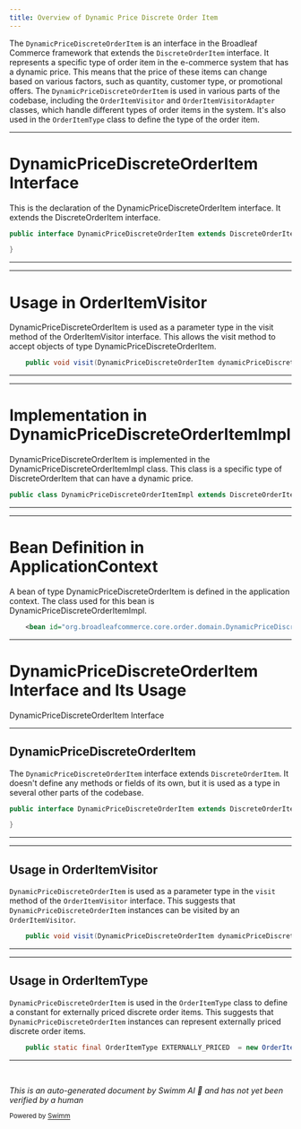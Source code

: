 ```yaml
---
title: Overview of Dynamic Price Discrete Order Item
---
```

The `DynamicPriceDiscreteOrderItem` is an interface in the Broadleaf Commerce framework that extends the `DiscreteOrderItem` interface. It represents a specific type of order item in the e-commerce system that has a dynamic price. This means that the price of these items can change based on various factors, such as quantity, customer type, or promotional offers. The `DynamicPriceDiscreteOrderItem` is used in various parts of the codebase, including the `OrderItemVisitor` and `OrderItemVisitorAdapter` classes, which handle different types of order items in the system. It's also used in the `OrderItemType` class to define the type of the order item.

<SwmSnippet path="/core/broadleaf-framework/src/main/java/org/broadleafcommerce/core/order/domain/DynamicPriceDiscreteOrderItem.java" line="25">

---

# DynamicPriceDiscreteOrderItem Interface

This is the declaration of the DynamicPriceDiscreteOrderItem interface. It extends the DiscreteOrderItem interface.

```java
public interface DynamicPriceDiscreteOrderItem extends DiscreteOrderItem {

}
```

---

</SwmSnippet>

<SwmSnippet path="/core/broadleaf-framework/src/main/java/org/broadleafcommerce/core/order/service/manipulation/OrderItemVisitor.java" line="32">

---

# Usage in OrderItemVisitor

DynamicPriceDiscreteOrderItem is used as a parameter type in the visit method of the OrderItemVisitor interface. This allows the visit method to accept objects of type DynamicPriceDiscreteOrderItem.

```java
    public void visit(DynamicPriceDiscreteOrderItem dynamicPriceDiscreteOrderItem) throws PricingException;
```

---

</SwmSnippet>

<SwmSnippet path="/core/broadleaf-framework/src/main/java/org/broadleafcommerce/core/order/domain/DynamicPriceDiscreteOrderItemImpl.java" line="39">

---

# Implementation in DynamicPriceDiscreteOrderItemImpl

DynamicPriceDiscreteOrderItem is implemented in the DynamicPriceDiscreteOrderItemImpl class. This class is a specific type of DiscreteOrderItem that can have a dynamic price.

```java
public class DynamicPriceDiscreteOrderItemImpl extends DiscreteOrderItemImpl implements DynamicPriceDiscreteOrderItem {
```

---

</SwmSnippet>

<SwmSnippet path="/core/broadleaf-framework/src/main/resources/bl-framework-applicationContext-entity.xml" line="41">

---

# Bean Definition in ApplicationContext

A bean of type DynamicPriceDiscreteOrderItem is defined in the application context. The class used for this bean is DynamicPriceDiscreteOrderItemImpl.

```xml
    <bean id="org.broadleafcommerce.core.order.domain.DynamicPriceDiscreteOrderItem" class="org.broadleafcommerce.core.order.domain.DynamicPriceDiscreteOrderItemImpl" scope="prototype"/>
```

---

</SwmSnippet>

# DynamicPriceDiscreteOrderItem Interface and Its Usage

DynamicPriceDiscreteOrderItem Interface

<SwmSnippet path="/core/broadleaf-framework/src/main/java/org/broadleafcommerce/core/order/domain/DynamicPriceDiscreteOrderItem.java" line="25">

---

## DynamicPriceDiscreteOrderItem

The `DynamicPriceDiscreteOrderItem` interface extends `DiscreteOrderItem`. It doesn't define any methods or fields of its own, but it is used as a type in several other parts of the codebase.

```java
public interface DynamicPriceDiscreteOrderItem extends DiscreteOrderItem {

}
```

---

</SwmSnippet>

<SwmSnippet path="/core/broadleaf-framework/src/main/java/org/broadleafcommerce/core/order/service/manipulation/OrderItemVisitor.java" line="32">

---

## Usage in OrderItemVisitor

`DynamicPriceDiscreteOrderItem` is used as a parameter type in the `visit` method of the `OrderItemVisitor` interface. This suggests that `DynamicPriceDiscreteOrderItem` instances can be visited by an `OrderItemVisitor`.

```java
    public void visit(DynamicPriceDiscreteOrderItem dynamicPriceDiscreteOrderItem) throws PricingException;
```

---

</SwmSnippet>

<SwmSnippet path="/core/broadleaf-framework/src/main/java/org/broadleafcommerce/core/order/service/type/OrderItemType.java" line="39">

---

## Usage in OrderItemType

`DynamicPriceDiscreteOrderItem` is used in the `OrderItemType` class to define a constant for externally priced discrete order items. This suggests that `DynamicPriceDiscreteOrderItem` instances can represent externally priced discrete order items.

```java
    public static final OrderItemType EXTERNALLY_PRICED  = new OrderItemType("org.broadleafcommerce.core.order.domain.DynamicPriceDiscreteOrderItem", "Externally Priced Discrete Order Item");
```

---

</SwmSnippet>

&nbsp;

*This is an auto-generated document by Swimm AI 🌊 and has not yet been verified by a human*

<SwmMeta version="3.0.0" repo-id="Z2l0aHViJTNBJTNBQnJvYWRsZWFmQ29tbWVyY2UtZGVtbyUzQSUzQWdpbGFkbmF2b3Q=" repo-name="BroadleafCommerce-demo" doc-type="overview"><sup>Powered by [Swimm](/)</sup></SwmMeta>

